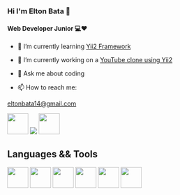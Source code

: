 ### **Hi I'm Elton Bata** 👋
#### Web Developer Junior 💻❤

- 🌱 I’m currently learning [Yii2 Framework](https://www.yiiframework.com/)

- 🔭 I’m currently working on a [YouTube clone using Yii2](https://www.youtube.com/watch?v=whuIf33v2Ug&t=2s)

- 💬 Ask me about coding

- 📫 How to reach me: 

[eltonbata14@gmail.com](eltonbata14@gmail.com)

[<img src = "https://cdn.icon-icons.com/icons2/840/PNG/512/Whatsapp_icon-icons.com_66931.png" width="48px"/>](https://wa.me/qr/H3FNOAZQMGK7D1)
[<img src = "https://icons.iconarchive.com/icons/limav/flat-gradient-social/48/Linkedin-icon.png"/>](https://www.linkedin.com/mynetwork/)
[<img src = "https://hermes.digitalinnovation.one/assets/diome/logo.svg" width="48px"/>](https://web.dio.me/track/spread-fullstack-developer)  

## Languages && Tools

[<img src = "https://cdn-icons-png.flaticon.com/128/5968/5968267.png" width = "48px">](https://www.w3schools.com/html/)
[<img src = "https://cdn-icons-png.flaticon.com/128/5968/5968242.png" width = "48px">](https://www.w3schools.com/css/)
[<img src = "https://cdn-icons-png.flaticon.com/128/5968/5968332.png" width = "48px">](https://www.php.net/)
[<img src = "https://cdn-icons-png.flaticon.com/128/5968/5968672.png" width = "48px">](https://getbootstrap.com/)
[<img src = "https://cdn-icons-png.flaticon.com/128/226/226777.png" width = "48px">](https://www.java.com/)
[<img src = "https://cdn-icons-png.flaticon.com/128/5968/5968292.png" width = "48px">](https://www.javascript.com/)

<!--
**EltonBata/EltonBata** is a ✨ _special_ ✨ repository because its `README.md` (this file) appears on your GitHub profile.

Here are some ideas to get you started:



- 👯 I’m looking to collaborate on ...
- 🤔 I’m looking for help with ...
- 💬 Ask me about ...
- 📫 How to reach me: ...
- 😄 Pronouns: ...
- ⚡ Fun fact: ...
-->
